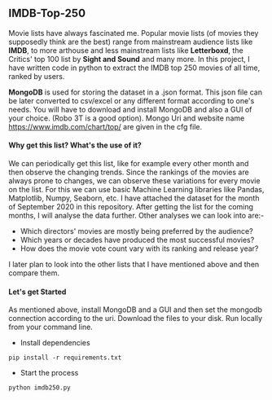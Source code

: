 ## IMDB-Top-250

Movie lists have always fascinated me. Popular movie lists (of movies they supposedly think are the best) range from mainstream audience lists like **IMDB**, to more arthouse and less mainstream lists like **Letterboxd**, the Critics' top 100 list by **Sight and Sound** and many more. In this project, I have written code in python to extract the IMDB top 250 movies of all time, ranked by users. 

**MongoDB** is used for storing the dataset in a .json format. This json file can be later converted to csv/excel or any different format according to one's needs. You will have to download and install MongoDB and also a GUI of your choice. (Robo 3T is a good option). Mongo Uri and website name https://www.imdb.com/chart/top/ are given in the cfg file.

#### Why get this list? What's the use of it?

We can periodically get this list, like for example every other month and then observe the changing trends. Since the rankings of the movies are always prone to changes, we can observe these variations for every movie on the list. For this we can use basic Machine Learning libraries like Pandas, Matplotlib, Numpy, Seaborn, etc. I have attached the dataset for the month of September 2020 in this repository. After getting the list for the coming months, I will analyse the data further.
Other analyses we can look into are:-
- Which directors' movies are mostly being preferred by the audience?
- Which years or decades have produced the most successful movies?
- How does the movie vote count vary with its ranking and release year?

I later plan to look into the other lists that I have mentioned above and then compare them.

#### Let's get Started

As mentioned above, install MongoDB and a GUI and then set the mongodb connection according to the uri. Download the files to your disk. Run locally from your command line.

- Install dependencies

```
pip install -r requirements.txt
```                               

- Start the process

```
python imdb250.py
```
